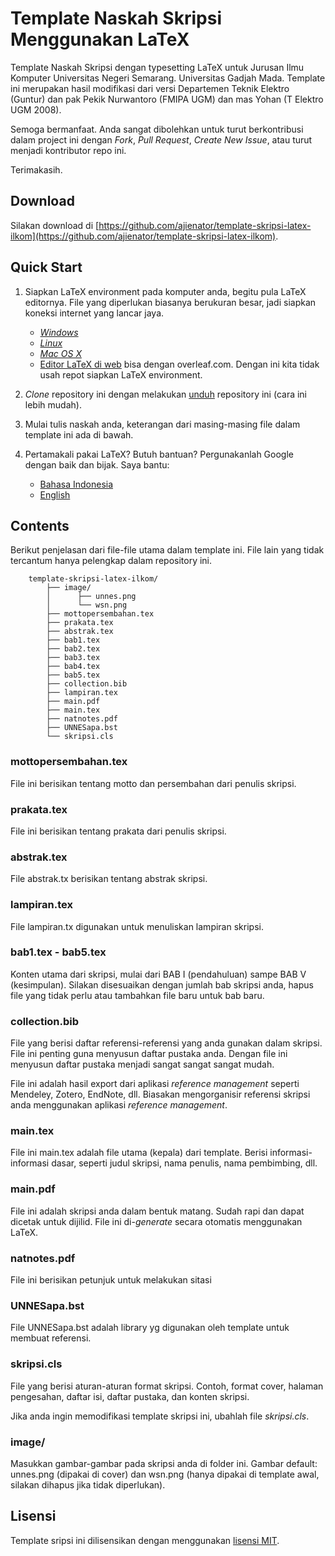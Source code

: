 Template Naskah Skripsi Menggunakan LaTeX
==========================================

Template Naskah Skripsi dengan typesetting LaTeX untuk Jurusan Ilmu Komputer Universitas Negeri Semarang. Universitas Gadjah Mada. Template ini merupakan hasil modifikasi dari versi Departemen Teknik Elektro (Guntur) dan pak Pekik Nurwantoro (FMIPA UGM) dan mas Yohan (T Elektro UGM 2008).

Semoga bermanfaat. Anda sangat dibolehkan untuk turut berkontribusi dalam project ini dengan *Fork*, *Pull Request*, *Create New Issue*, atau turut menjadi kontributor repo ini.

Terimakasih.

Download
--------
Silakan download di [https://github.com/ajienator/template-skripsi-latex-ilkom](https://github.com/ajienator/template-skripsi-latex-ilkom).

Quick Start
-----------
1. Siapkan LaTeX environment pada komputer anda, begitu pula LaTeX editornya. File yang diperlukan biasanya berukuran besar, jadi siapkan koneksi internet yang lancar jaya.
	- [*Windows*](https://www.google.com/search?q=windows+setup+latex&oq=windows+setup+latex&aqs=chrome..69i57.6207j0j7&sourceid=chrome&es_sm=91&ie=UTF-8)
	- [*Linux*](https://www.google.com/search?q=windows+setup+latex&oq=windows+setup+latex&aqs=chrome..69i57.6207j0j7&sourceid=chrome&es_sm=91&ie=UTF-8#q=linux+setup+latex)
	- [*Mac OS X*](https://www.google.com/search?q=windows+setup+latex&oq=windows+setup+latex&aqs=chrome..69i57.6207j0j7&sourceid=chrome&es_sm=91&ie=UTF-8#q=mac+setup+latex)
	- [Editor LaTeX di web](https://www.overleaf.com/) bisa dengan overleaf.com. Dengan ini kita tidak usah repot siapkan LaTeX environment.

2. *Clone* repository ini dengan melakukan [unduh](https://github.com/ajienator/template-skripsi-latex-ilkom) repository ini (cara ini lebih mudah).
3. Mulai tulis naskah anda, keterangan dari masing-masing file dalam template ini ada di bawah.
4. Pertamakali pakai LaTeX? Butuh bantuan? Pergunakanlah Google dengan baik dan bijak. Saya bantu:
	- [Bahasa Indonesia](https://www.google.com/search?q=tutorial+menggunakan+latex&oq=tutorial+menggunakan+latex&aqs=chrome..69i57j0.3219j0j7&sourceid=chrome&es_sm=91&ie=UTF-8)
	- [English](https://www.google.com/search?q=latex+tutorial&oq=latex+tutorial&aqs=chrome..69i57j69i65l3j69i60l2.1884j0j7&sourceid=chrome&es_sm=91&ie=UTF-8)

Contents
--------
Berikut penjelasan dari file-file utama dalam template ini. File lain yang tidak tercantum hanya pelengkap dalam repository ini.

		template-skripsi-latex-ilkom/
			├── image/
			│	   ├── unnes.png
			│	   └── wsn.png
			├── mottopersembahan.tex
			├── prakata.tex
			├── abstrak.tex
			├── bab1.tex
			├── bab2.tex
			├── bab3.tex
			├── bab4.tex
			├── bab5.tex
			├── collection.bib
			├── lampiran.tex
			├── main.pdf
			├── main.tex
			├── natnotes.pdf
			├── UNNESapa.bst
			└── skripsi.cls


### mottopersembahan.tex
File ini berisikan tentang motto dan persembahan dari penulis skripsi.

### prakata.tex
File ini berisikan tentang prakata dari penulis skripsi.

### abstrak.tex
File abstrak.tx berisikan tentang abstrak skripsi.

### lampiran.tex
File lampiran.tx digunakan untuk menuliskan lampiran skripsi.

### bab1.tex - bab5.tex
Konten utama dari skripsi, mulai dari BAB I (pendahuluan) sampe BAB V (kesimpulan). Silakan disesuaikan dengan jumlah bab skripsi anda, hapus file yang tidak perlu atau tambahkan file baru untuk bab baru.

### collection.bib
File yang berisi daftar referensi-referensi yang anda gunakan dalam skripsi. File ini penting guna menyusun daftar pustaka anda. Dengan file ini menyusun daftar pustaka menjadi sangat sangat sangat mudah.

File ini adalah hasil export dari aplikasi *reference management* seperti Mendeley, Zotero, EndNote, dll. Biasakan mengorganisir referensi skripsi anda menggunakan aplikasi *reference management*.

### main.tex
File ini main.tex adalah file utama (kepala) dari template. Berisi informasi-informasi dasar, seperti judul skripsi, nama penulis, nama pembimbing, dll.

### main.pdf
File ini adalah skripsi anda dalam bentuk matang. Sudah rapi dan dapat dicetak untuk dijilid. File ini di-*generate* secara otomatis menggunakan LaTeX.

### natnotes.pdf
File ini berisikan petunjuk untuk melakukan sitasi

### UNNESapa.bst
File UNNESapa.bst adalah library yg digunakan oleh template untuk membuat referensi.

### skripsi.cls
File yang berisi aturan-aturan format skripsi. Contoh, format cover, halaman pengesahan, daftar isi, daftar pustaka, dan konten skripsi.

Jika anda ingin memodifikasi template skripsi ini, ubahlah file *skripsi.cls*.

### image/
Masukkan gambar-gambar pada skripsi anda di folder ini. Gambar default: unnes.png (dipakai di cover) dan wsn.png (hanya dipakai di template awal, silakan dihapus jika tidak diperlukan).
			

Lisensi
-------
Template sripsi ini dilisensikan dengan menggunakan [lisensi MIT](https://raw.githubusercontent.com/gtrdp/template-skripsi/master/LICENSE).

